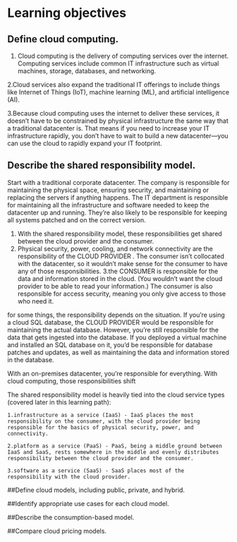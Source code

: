 # Learning objectives

## Define cloud computing.

1. Cloud computing is the delivery of computing services over the internet. Computing services include common IT infrastructure such as virtual machines, storage, databases, and networking. 

2.Cloud services also expand the traditional IT offerings to include things like Internet of Things (IoT), machine learning (ML), and artificial intelligence (AI).


3.Because cloud computing uses the internet to deliver these services, it doesn’t have to be constrained by physical infrastructure the same way that a traditional datacenter is. That means if you need to increase your IT infrastructure rapidly, you don’t have to wait to build a new datacenter—you can use the cloud to rapidly expand your IT footprint.


## Describe the shared responsibility model.

Start with a traditional corporate datacenter. The company is responsible for maintaining the physical space, ensuring security, and maintaining or replacing the servers if anything happens. The IT department is responsible for maintaining all the infrastructure and software needed to keep the datacenter up and running. They’re also likely to be responsible for keeping all systems patched and on the correct version.

1. With the shared responsibility model, these responsibilities get shared between the cloud provider and the consumer.
2. Physical security, power, cooling, and network connectivity are the responsibility of the CLOUD PROVIDER .
 The consumer isn’t collocated with the datacenter, so it wouldn’t make sense for the consumer to have any of those responsibilities.
3.the CONSUMER is responsible for the data and information stored in the cloud. (You wouldn’t want the cloud provider to be able to read your information.) The consumer is also responsible for access security, meaning you only give access to those who need it.

for some things, the responsibility depends on the situation. If you’re using a cloud SQL database, the CLOUD PROVIDER would be responsible for maintaining the actual database. However, you’re still responsible for the data that gets ingested into the database. If you deployed a virtual machine and installed an SQL database on it, you’d be responsible for database patches and updates, as well as maintaining the data and information stored in the database.


With an on-premises datacenter, you’re responsible for everything. With cloud computing, those responsibilities shift

The shared responsibility model is heavily tied into the cloud service types (covered later in this learning path):

    1.infrastructure as a service (IaaS) - IaaS places the most responsibility on the consumer, with the cloud provider being responsible for the basics of physical security, power, and connectivity.

    2.platform as a service (PaaS) - PaaS, being a middle ground between IaaS and SaaS, rests somewhere in the middle and evenly distributes responsibility between the cloud provider and the consumer.

    3.software as a service (SaaS) - SaaS places most of the responsibility with the cloud provider.




##Define cloud models, including public, private, and hybrid.

##Identify appropriate use cases for each cloud model.

##Describe the consumption-based model.

##Compare cloud pricing models.
